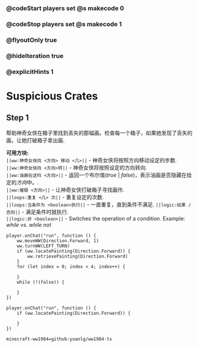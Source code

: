 ### @codeStart players set @s makecode 0
### @codeStop players set @s makecode 1

### @flyoutOnly true
### @hideIteration true 
### @explicitHints 1

# Suspicious Crates

## Step 1
帮助神奇女侠在箱子里找到丢失的那幅画。检查每一个箱子，如果她发现了丢失的画，让她打破箱子拿出画.

**可用方块:**  
``||ww:神奇女侠向 <方向> 移动 <几>||`` - 神奇女侠将按照方向移动设定的步数.  
``||ww:神奇女侠向 <方向>转||`` - 神奇女侠将按照设定的方向转向.  
``||ww:油画在这吗 <方向>||`` - 返回一个布尔值(*true* | *false*)，表示油画是否隐藏在给定的*方向*中。.  
``||ww:摧毁 <方向>||`` - 让神奇女侠打破箱子寻找画作.  
``||loops:重复 <几> 次||`` - 重复设定的次数.  
``||loops:当条件为 <boolean>执行||`` - 一直重复，直到条件不满足. 
``||logic:如果 / 否则||`` - 满足条件时就执行.  
``||logic:非 <boolean>||`` - Switches the operation of a condition. Example: *while <true>* vs. *while not <true>*  


```ghost
player.onChat("run", function () {
    ww.moveWW(Direction.Forward, 1)
    ww.turnWW(LEFT_TURN)
    if (ww.locatePainting(Direction.Forward)) {
        ww.retrievePainting(Direction.Forward)
    }
    for (let index = 0; index < 4; index++) {
        
    }
    while (!(false)) {
        
    }	
})
```
```template
player.onChat("run", function () {
    if (ww.locatePainting(Direction.Forward)) {

    }
})
```
```package
minecraft-ww1984=github:yuanlg/ww1984-ts
```
